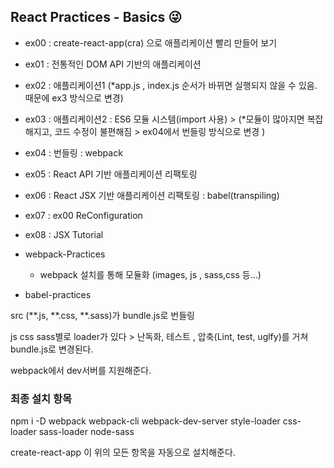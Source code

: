 ## React Practices - Basics 😜

+ ex00 : create-react-app(cra) 으로 애플리케이션 빨리 만들어 보기
+ ex01 : 전통적인 DOM API 기반의 애플리케이션
+ ex02 : 애플리케이션1 (*app.js , index.js 순서가 바뀌면 실행되지 않을 수 있음. 때문에 ex3 방식으로 변경)
+ ex03 : 애플리케이션2 : ES6 모듈 시스템(import 사용) > (*모듈이 많아지면 복잡해지고, 코드 수정이 불편해짐 > ex04에서 번들링 방식으로 변경 )
+ ex04 : 번들링 : webpack
+ ex05 : React API 기반 애플리케이션 리팩토링
+ ex06 : React JSX 기반 애플리케이션 리팩토링 : babel(transpiling)
+ ex07 : ex00 ReConfiguration
+ ex08 : JSX Tutorial

+ webpack-Practices
    - webpack 설치를 통해 모듈화 (images, js , sass,css 등...)
+ babel-practices



src (**.js, **.css, **.sass)가 bundle.js로 번들링 

js
css
sass별로 loader가 있다 > 난독화, 테스트 , 압축(Lint, test, uglfy)를 거쳐 bundle.js로 변경된다. 


webpack에서 dev서버를 지원해준다.




### 최종 설치 항목
npm i -D webpack webpack-cli webpack-dev-server style-loader css-loader sass-loader node-sass

create-react-app 이 위의 모든 항목을 자동으로 설치해준다.